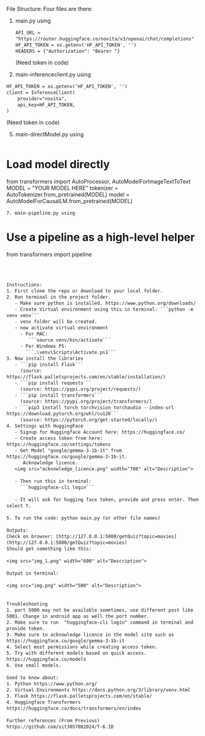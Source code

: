 File Structure:
Four files are there:
1. main.py using
   ```
   API_URL = "https://router.huggingface.co/novita/v3/openai/chat/completions"
   HF_API_TOKEN = os.getenv('HF_API_TOKEN', '')  
   HEADERS = {"Authorization": "Bearer "}
   ```
   
   (Need token in code)
   
3. main-inferenceclient.py using

```
HF_API_TOKEN = os.getenv('HF_API_TOKEN', '')
client = InferenceClient(
    provider="novita",
    api_key=HF_API_TOKEN,
)
```
 (Need token in code)
 
5. main-directModel.py using
   ```
# Load model directly
from transformers import AutoProcessor, AutoModelForImageTextToText
MODEL = "YOUR MODEL HERE"
tokenizer = AutoTokenizer.from_pretrained(MODEL)
model = AutoModelForCausalLM.from_pretrained(MODEL)
   ```
7. main-pipeline.py using
```
# Use a pipeline as a high-level helper
from transformers import pipeline
```



Instructions:
1. First clone the repo or download to your local folder.
2. Run terminal in the project folder.
   - Make sure python is installed. https://www.python.org/downloads/
   - Create Virtual environment using this in terminal: ```python -m venv venv```
   - venv folder will be created.
   - now activate virtual environment
     - For MAC:
        ```source venv/bin/activate```
     - For Windows PS:
       ```.\venv\Scripts\Activate.ps1```
3. Now install the libraries
   - ```pip install Flask```
     (source: https://flask.palletsprojects.com/en/stable/installation/)
   - ```pip install requests```
     (source: https://pypi.org/project/requests/)
   - ```pip install transformers```
     (source: https://pypi.org/project/transformers/)
   - ```pip3 install torch torchvision torchaudio --index-url https://download.pytorch.org/whl/cu126```
     (source: https://pytorch.org/get-started/locally/)
4. Settings with HuggingFace
   - Signup for Huggingface Account here: https://huggingface.co/
   - Create access token from here: https://huggingface.co/settings/tokens
   - Get Model "google/gemma-3-1b-it" from https://huggingface.co/google/gemma-3-1b-it.
      Acknowledge licence.
   <img src="acknowledge_licence.png" width="700" alt="Description">

   - Then run this in terminal:
     ```huggingface-cli login```

   - It will ask for hugging face token, provide and press enter. Then select Y.
     
5. To run the code: python main.py (or other file names)

Outputs:
Check on browser: [http://127.0.0.1:5000/getQuiz?topic=movies](http://127.0.0.1:5000/getQuiz?topic=movies)
Should get something like this:

<img src="img_1.png" width="600" alt="Description">

Output in terminal:

<img src="img.png" width="500" alt="Description">


Troubleshooting
1. port 5000 may not be available sometimes, use different post like 5001. Change in android app as well the port number.
2. Make sure to run  "huggingface-cli login" command in terminal and provide token.
3. Make sure to acknowledge licence in the model site such as https://huggingface.co/google/gemma-3-1b-it
4. Select most permissions while creating access token.
5. Try with different models based on quick access. https://huggingface.co/models
6. Use small models.

Good to know about:
1. Python https://www.python.org/
2. Virtual Environments https://docs.python.org/3/library/venv.html
3. Flask https://flask.palletsprojects.com/en/stable/
4. Huggingface Transformers https://huggingface.co/docs/transformers/en/index

Further references (From Previous)
https://github.com/sit3057082024/T-6.1D

